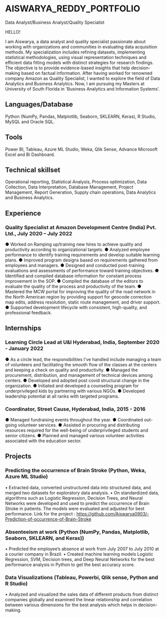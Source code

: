 # AISWARYA_REDDY_PORTFOLIO
Data Analyst/Business Analyst/Quality Specialist

HELLO!

I am Aiswarya, a data analyst and quality specialist passionate about working with organizations and communities in evaluating data acquisition methods. My specialization includes refining datasets, implementing statistical methodologies, using visual representation techniques and efficient data fitting models with distinct strategies for research findings. The objective is to provide evidence-based insights that help decision-making based on factual information. After having worked for renowned company Amazon as Quality Specialist, I wanted to explore the field of Data Analytics and Business Analytics. Now, I am pursuing my Masters at University of South Florida in 'Business Analytics and Information Systems'. 

## Languages/Database
Python (NumPy, Pandas, Matplotlib, Seaborn, SKLEARN, Keras), R Studio, MySQL and Oracle SQL.

## Tools
Power BI, Tableau, Azure ML Studio, Weka, Qlik Sense, Advance Microsoft Excel and Bi Dashboard.

## Technical skillset
Operational reporting, Statistical Analysis, Process optimization, Data Collection, Data Interpretation, Database Management, Project Management, Report Generation, Supply chain operations, Data Analytics and Business Analytics.

## Experience
### Quality Specialist at Amazon Development Centre (India) Pvt. Ltd., July 2020 – July 2022
●	Worked on Ramping up/training new hires to achieve quality and productivity according to organizational targets.
●	Analyzed employee performance to identify training requirements and develop suitable learning plans.
●	Improved program designs based on requirements gathered from employees and managers.
●	Designed and conducted post-training evaluations and assessments of performance toward training objectives.
●	Identified and compiled database information for constant process improvement in the SOP.
●	Compiled the database of the editors to evaluate the quality of the process and productivity of the team.
●	Mastered the MCW portal for improving the quality of the road network in the North American region by providing support for geocode correction map edits, address resolution, static route management, and driver support.
●	Supported development lifecycle with consistent, high-quality, and professional feedback.

## Internships
### Learning Circle Lead at U&I Hyderabad, India, September 2020 - January 2022
●	As a circle lead, the responsibilities I've handled include managing a team of volunteers and facilitating the smooth flow of the classes at the centers and keeping a check on quality and productivity.
●	Managed the procurement, distribution, and management of technical devices among centers.
●	Developed and adopted post covid structural change in the organization.
●	Initiated and developed a counseling program for underprivileged kids by partnering with various NGOs.
●	Developed leadership potential at all ranks with targeted programs.

### Coordinator, Street Cause, Hyderabad, India, 2015 - 2016
●	Managed fundraising events throughout the year.
●	Coordinated out-going volunteer services.
●	Assisted in procuring and distributing resources required for the well-being of underprivileged students and senior citizens. 
●	Planned and managed various volunteer activities associated with the education sector.

## Projects

### Predicting the occurrence of Brain Stroke (Python, Weka, Azure ML Studio)
•	   Extracted data, converted unstructured data into structured data, and merged two datasets for exploratory data analysis.
•	   On standardized data, algorithms such as Logistic Regression, Decision Trees, and Neural Networks were developed and used to predict the occurrence of Brain Stroke in patients. The models were evaluated and adjusted for best performance.
Link for the project : https://github.com/Aiswarya0903/-Prediction-of-occurrence-of-Brain-Stroke

### Absenteeism at work (Python (NumPy, Pandas, Matplotlib, Seaborn, SKLEARN, and Keras)) 
•	Predicted the employee’s absence at work from July 2007 to July 2010 at a courier company in Brazil.
•	Created machine learning models Logistic Regression, SVM, Decision trees, and Deep Neural Networks for the best performance analysis in Python to get the best accuracy score.
### Data Visualizations (Tableau, Powerbi, Qlik sense, Python and R Studio)
•	Analyzed and visualized the sales data of different products from distinct companies globally and examined the linear relationship and correlation between various dimensions for the best analysis which helps in decision-making.
